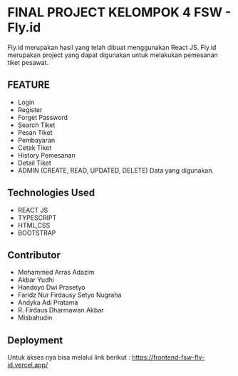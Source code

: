 # FINAL PROJECT KELOMPOK 4 FSW - Fly.id

Fly.id merupakan hasil yang telah dibuat menggunakan React JS. Fly.id merupakan project yang dapat digunakan untuk melakukan pemesanan tiket pesawat.

## FEATURE

- Login
- Register
- Forget Password
- Search Tiket
- Pesan Tiket
- Pembayaran
- Cetak Tiket
- History Pemesanan
- Detail Tiket
- ADMIN (CREATE, READ, UPDATED, DELETE) Data yang digunakan.

## Technologies Used

- REACT JS
- TYPESCRIPT
- HTML,CSS
- BOOTSTRAP

## Contributor

- Mohammed Arras Adazim
- Akbar Yudhi
- Handoyo Dwi Prasetyo
- Faridz Nur Firdausy Setyo Nugraha
- Andyka Adi Pratama
- R. Firdaus Dharmawan Akbar
- Misbahudin

## Deployment

Untuk akses nya bisa melalui link berikut : https://frontend-fsw-fly-id.vercel.app/

